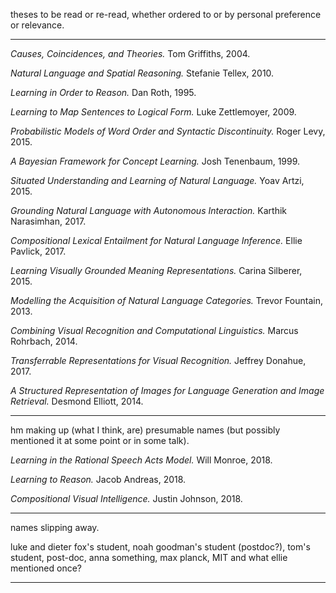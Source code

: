 theses to be read or re-read, whether ordered to or by personal preference or relevance.

---

_Causes, Coincidences, and Theories._ Tom Griffiths, 2004.

_Natural Language and Spatial Reasoning._ Stefanie Tellex, 2010. 

_Learning in Order to Reason._ Dan Roth, 1995.

_Learning to Map Sentences to Logical Form._ Luke Zettlemoyer, 2009.

_Probabilistic Models of Word Order and Syntactic Discontinuity._ Roger Levy, 2015.

_A Bayesian Framework for Concept Learning._ Josh Tenenbaum, 1999.

_Situated Understanding and Learning of Natural Language._ Yoav Artzi, 2015.

_Grounding Natural Language with Autonomous Interaction._ Karthik Narasimhan, 2017.

_Compositional Lexical Entailment for Natural Language Inference._ Ellie Pavlick, 2017.

_Learning Visually Grounded Meaning Representations._ Carina Silberer, 2015.

_Modelling the Acquisition of Natural Language Categories._ Trevor Fountain, 2013.

_Combining Visual Recognition and Computational Linguistics._ Marcus Rohrbach, 2014.

_Transferrable Representations for Visual Recognition._ Jeffrey Donahue, 2017.

_A Structured Representation of Images for Language Generation and Image Retrieval._ Desmond Elliott, 2014.

---

hm making up (what I think, are) presumable names (but possibly mentioned it at some point or in some talk).

_Learning in the Rational Speech Acts Model._ Will Monroe, 2018.

_Learning to Reason._ Jacob Andreas, 2018.

_Compositional Visual Intelligence._ Justin Johnson, 2018.

---

names slipping away.

luke and dieter fox's student, noah goodman's student (postdoc?), tom's student, post-doc, anna something, max planck, MIT and what ellie mentioned once?

---
